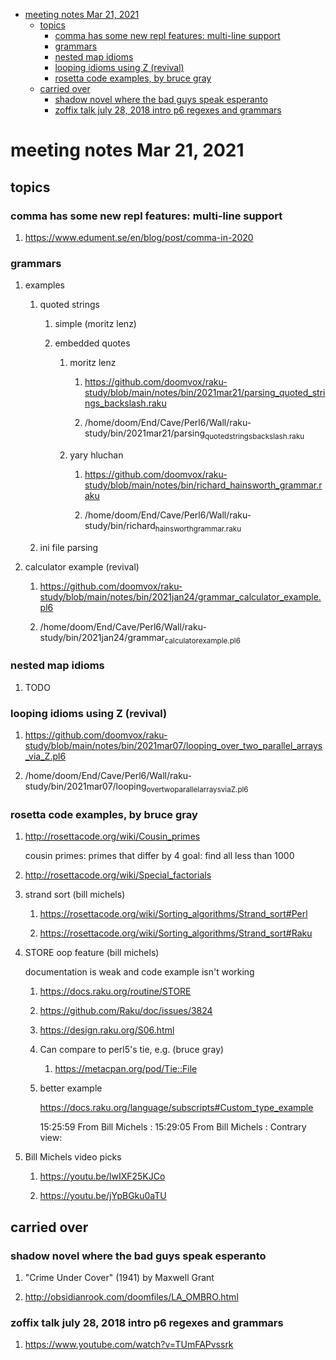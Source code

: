 - [meeting notes Mar 21, 2021](#org537177a)
  - [topics](#orgd0fb450)
    - [comma has some new repl features: multi-line support](#orgef03682)
    - [grammars](#org8cd6f71)
    - [nested map idioms](#orgfc3a8b5)
    - [looping idioms using Z (revival)](#org75e1947)
    - [rosetta code examples, by bruce gray](#orga2199cf)
  - [carried over](#org72bdb00)
    - [shadow novel where the bad guys speak esperanto](#orgdf86bcf)
    - [zoffix talk july 28, 2018 intro p6 regexes and grammars](#org2989389)


<a id="org537177a"></a>

# meeting notes Mar 21, 2021


<a id="orgd0fb450"></a>

## topics


<a id="orgef03682"></a>

### comma has some new repl features: multi-line support

1.  <https://www.edument.se/en/blog/post/comma-in-2020>


<a id="org8cd6f71"></a>

### grammars

1.  examples

    1.  quoted strings
    
        1.  simple (moritz lenz)
        
        2.  embedded quotes
        
            1.  moritz lenz
            
                1.  <https://github.com/doomvox/raku-study/blob/main/notes/bin/2021mar21/parsing_quoted_strings_backslash.raku>
                
                2.  /home/doom/End/Cave/Perl6/Wall/raku-study/bin/2021mar21/parsing<sub>quoted</sub><sub>strings</sub><sub>backslash.raku</sub>
            
            2.  yary hluchan
            
                1.  <https://github.com/doomvox/raku-study/blob/main/notes/bin/richard_hainsworth_grammar.raku>
                
                2.  /home/doom/End/Cave/Perl6/Wall/raku-study/bin/richard<sub>hainsworth</sub><sub>grammar.raku</sub>
    
    2.  ini file parsing

2.  calculator example (revival)

    1.  <https://github.com/doomvox/raku-study/blob/main/notes/bin/2021jan24/grammar_calculator_example.pl6>
    
    2.  /home/doom/End/Cave/Perl6/Wall/raku-study/bin/2021jan24/grammar<sub>calculator</sub><sub>example.pl6</sub>


<a id="orgfc3a8b5"></a>

### nested map idioms

1.  TODO 


<a id="org75e1947"></a>

### looping idioms using Z (revival)

1.  <https://github.com/doomvox/raku-study/blob/main/notes/bin/2021mar07/looping_over_two_parallel_arrays_via_Z.pl6>

2.  /home/doom/End/Cave/Perl6/Wall/raku-study/bin/2021mar07/looping<sub>over</sub><sub>two</sub><sub>parallel</sub><sub>arrays</sub><sub>via</sub><sub>Z.pl6</sub>


<a id="orga2199cf"></a>

### rosetta code examples, by bruce gray

1.  <http://rosettacode.org/wiki/Cousin_primes>

    cousin primes: primes that differ by 4 goal: find all less than 1000

2.  <http://rosettacode.org/wiki/Special_factorials>

3.  strand sort (bill michels)

    1.  <https://rosettacode.org/wiki/Sorting_algorithms/Strand_sort#Perl>
    
    2.  <https://rosettacode.org/wiki/Sorting_algorithms/Strand_sort#Raku>

4.  STORE oop feature (bill michels)

    documentation is weak and code example isn't working
    
    1.  <https://docs.raku.org/routine/STORE>
    
    2.  <https://github.com/Raku/doc/issues/3824>
    
    3.  <https://design.raku.org/S06.html>
    
    4.  Can compare to perl5's tie, e.g. (bruce gray)
    
        1.  <https://metacpan.org/pod/Tie::File>
    
    5.  better example
    
        <https://docs.raku.org/language/subscripts#Custom_type_example>
        
        15:25:59 From Bill Michels : 15:29:05 From Bill Michels : Contrary view:

5.  Bill Michels video picks

    1.  <https://youtu.be/lwIXF25KJCo>
    
    2.  <https://youtu.be/jYpBGku0aTU>


<a id="org72bdb00"></a>

## carried over


<a id="orgdf86bcf"></a>

### shadow novel where the bad guys speak esperanto

1.  "Crime Under Cover" (1941) by Maxwell Grant

2.  <http://obsidianrook.com/doomfiles/LA_OMBRO.html>


<a id="org2989389"></a>

### zoffix talk july 28, 2018 intro p6 regexes and grammars

1.  <https://www.youtube.com/watch?v=TUmFAPvssrk>
